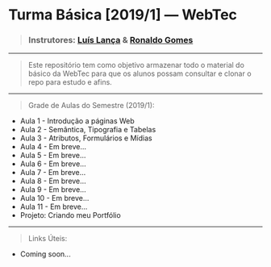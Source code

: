 # Turma Básica [2019/1] — WebTec

> ### Instrutores: [Luís Lança](https://github.com/lancaluis) & [Ronaldo Gomes](https://github.com/ron17)

______

> Este repositório tem como objetivo armazenar todo o material do básico da WebTec para que os alunos possam consultar e clonar o repo para estudo e afins.

______

> Grade de Aulas do Semestre (2019/1):

* Aula 1 - Introdução a páginas Web
* Aula 2 - Semântica, Tipografia e Tabelas
* Aula 3 - Atributos, Formulários e Mídias
* Aula 4 - Em breve...
* Aula 5 - Em breve...
* Aula 6 - Em breve...
* Aula 7 - Em breve...
* Aula 8 - Em breve...
* Aula 9 - Em breve...
* Aula 10 - Em breve...
* Aula 11 - Em breve...
* Projeto: Criando meu Portfólio

_____________________________________

> Links Úteis:

- Coming soon...
